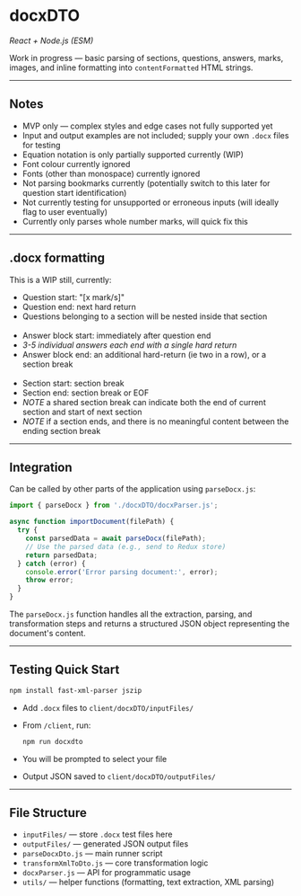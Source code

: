 ﻿# docxDTO


*React + Node.js (ESM)*

Work in progress — basic parsing of sections, questions, answers, marks, images, and inline formatting into `contentFormatted` HTML strings.

---

## Notes

- MVP only — complex styles and edge cases not fully supported yet
- Input and output examples are not included; supply your own `.docx` files for testing
- Equation notation is only partially supported currently (WIP)
- Font colour currently ignored
- Fonts (other than monospace) currently ignored
- Not parsing bookmarks currently (potentially switch to this later for question start identification)
- Not currently testing for unsupported or erroneous inputs (will ideally flag to user eventually)
- Currently only parses whole number marks, will quick fix this

---

## .docx formatting

This is a WIP still, currently:

- Question start: "[x mark/s]"
- Question end: next hard return
- Questions belonging to a section will be nested inside that section<br>
  <br>
- Answer block start: immediately after question end
- *3-5 individual answers each end with a single hard return*
- Answer block end: an additional hard-return (ie two in a row), or a section break<br>
  <br>
- Section start: section break
- Section end: section break or EOF
- *NOTE* a shared section break can indicate both the end of current section and start of next section
- *NOTE* if a section ends, and there is no meaningful content between the ending section break 

---

## Integration
Can be called by other parts of the application using `parseDocx.js`:

```javascript
import { parseDocx } from './docxDTO/docxParser.js';

async function importDocument(filePath) {
  try {
    const parsedData = await parseDocx(filePath);
    // Use the parsed data (e.g., send to Redux store)
    return parsedData;
  } catch (error) {
    console.error('Error parsing document:', error);
    throw error;
  }
}
```
The `parseDocx.js` function handles all the extraction, parsing, and transformation steps and returns a structured JSON object representing the document's content.

---

## Testing Quick Start

```bash
npm install fast-xml-parser jszip
```

- Add `.docx` files to `client/docxDTO/inputFiles/`
- From `/client`, run:

  ```bash
  npm run docxdto
  ```
- You will be prompted to select your file

- Output JSON saved to `client/docxDTO/outputFiles/`

---


## File Structure

- `inputFiles/` — store `.docx` test files here
- `outputFiles/` — generated JSON output files
- `parseDocxDto.js` — main runner script
- `transformXmlToDto.js` — core transformation logic
- `docxParser.js` — API for programmatic usage
- `utils/` — helper functions (formatting, text extraction, XML parsing)